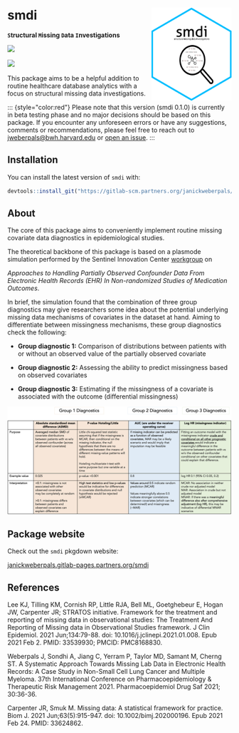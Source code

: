 # smdi <img src="./man/figures/smdi_hexagon.png" align="right" width="180"/>

**`S`tructural `M`issing `D`ata `I`nvestigations**

[![](https://cranlogs.r-pkg.org/badges/smdi)](https://cran.rstudio.com/web/packages/smdi/index.html)

![](https://gitlab.partners.org/janickweberpals/smdi/badges/master/pipeline.svg)

This package aims to be a helpful addition to routine healthcare database analytics with a focus on structural missing data investigations.

::: {style="color:red"}
Please note that this version (smdi 0.1.0) is currently in beta testing phase and no major decisions should be based on this package. If you encounter any unforeseen errors or have any suggestions, comments or recommendations, please feel free to reach out to [jweberpals\@bwh.harvard.edu](mailto:jweberpals@bwh.harvard.edu) or [open an issue](https://gitlab.partners.org/janickweberpals/smdi/-/issues).
:::

## Installation

You can install the latest version of `smdi` with:

``` r
devtools::install_git("https://gitlab-scm.partners.org/janickweberpals/smdi.git")
```

## About

The core of this package aims to conveniently implement routine missing covariate data diagnostics in epidemiological studies.

The theoretical backbone of this package is based on a plasmode simulation performed by the Sentinel Innovation Center [workgroup](https://www.sentinelinitiative.org/methods-data-tools/methods/approaches-handling-partially-observed-confounder-data-electronic-health) on

*Approaches to Handling Partially Observed Confounder Data From Electronic Health Records (EHR) In Non-randomized Studies of Medication Outcomes*.

In brief, the simulation found that the combination of three group diagnostics may give researchers some idea about the potential underlying missing data mechanisms of covariates in the dataset at hand. Aiming to differentiate between missingness mechanisms, these group diagnostics check the following:

-   **Group diagnostic 1:** Comparison of distributions between patients with or without an observed value of the partially observed covariate

-   **Group diagnostic 2:** Assessing the ability to predict missingness based on observed covariates

-   **Group diagnostic 3:** Estimating if the missingness of a covariate is associated with the outcome (differential missingness)

![Table. Overview three group diagnostics](./vignettes/smdi_diagnose_table.png)

## Package website

Check out the `smdi` pkgdown website:

[janickweberpals.gitlab-pages.partners.org/smdi](https://janickweberpals.gitlab-pages.partners.org/smdi)

## References

Lee KJ, Tilling KM, Cornish RP, Little RJA, Bell ML, Goetghebeur E, Hogan JW, Carpenter JR; STRATOS initiative. Framework for the treatment and reporting of missing data in observational studies: The Treatment And Reporting of Missing data in Observational Studies framework. J Clin Epidemiol. 2021 Jun;134:79-88. doi: 10.1016/j.jclinepi.2021.01.008. Epub 2021 Feb 2. PMID: 33539930; PMCID: PMC8168830.

Weberpals J, Sondhi A, Jiang C, Yerram P, Taylor MD, Samant M, Cherng ST. A Systematic Approach Towards Missing Lab Data in Electronic Health Records: A Case Study in Non-Small Cell Lung Cancer and Multiple Myeloma. 37th International Conference on Pharmacoepidemiology & Therapeutic Risk Management 2021. Pharmacoepidemiol Drug Saf 2021; 30:36-36.

Carpenter JR, Smuk M. Missing data: A statistical framework for practice. Biom J. 2021 Jun;63(5):915-947. doi: 10.1002/bimj.202000196. Epub 2021 Feb 24. PMID: 33624862.
